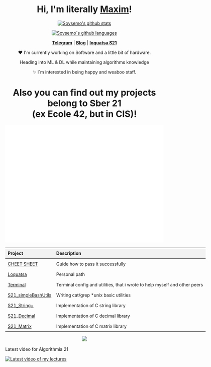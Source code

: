 <h1 align="center">Hi, I'm literally <a href="https://www.github.com/Sovsemo">Maxim</a>!</h1>
<!--<p align="center">
  <a href="https://www.edisonlee55.com"><img src="frieren.png" width=600px, alt="Banner"></a>
</p>
<h1 align="center">Welcome to my GitHub profile~ OwO</h1>-->

<p align="center">
  <a href="https://github.com/Sovsemo"><img src="https://github-readme-stats.vercel.app/api?username=SonseLin&hide_border=true&show_icons=true&theme=merko&rank_icon=github" alt="Sovsemo's github stats"></a>
</p>

<p align="center">
  <a href="https://github.com/Sovsemo"><img src="https://github-readme-stats.vercel.app/api/top-langs/?username=sonselin&layout=pie&theme=merko" alt="Sovsemo`s github languages"></a>
</p>

<p align="center">
  <strong><a href="https://t.me/Sonselin">Telegram</a></strong> |
  <strong><a href="https://t.me/baitishnik">Blog</a></strong> |
  <strong><a href="https://edu.21-school.ru/">loquatsa S21</a></strong>
</p>

<p align="center">❤ I'm currently working on Software and a little bit of hardware.</p>
<p align="center">   Heading into ML & DL while maintaining algorithms knowledge
<p align="center">✨ I`m interested in being happy and weaboo staff.</p>

<h1 align="center">Also you can find out my projects belong to Sber 21<br>(ex Ecole 42, but in CIS)!</h1>
<p align="center">
  <a href="https://www.edisonlee55.com"><img src="mimic.gif" width=600px, alt="Banner"></a>
</p>

<table style="width: 800px; border-collapse: collapse;" align="center">
  <thead>
    <tr>
      <th style="background-color: #f2f2f2; padding: 8px; text-align: left;">Project</th>
      <th style="background-color: #f2f2f2; padding: 8px; text-align: left;">Description</th>
    </tr>
  </thead>
  <tbody>
    <tr>
      <td style="padding: 8px; text-align: left;"><a href="https://github.com/Sovsemo/S21_CHEET_SHEET">CHEET SHEET</a></td>
      <td style="padding: 8px; text-align: left;">Guide how to pass it successfully</td>
    </tr>
    <tr>
      <td style="padding: 8px; text-align: left;"><a href="https://github.com/Sovsemo/S21_intensive_loquatsa">Loquatsa</a></td>
      <td style="padding: 8px; text-align: left;">Personal path</td>
    </tr>
    <tr>
      <td style="padding: 8px; text-align: left;"><a href="https://github.com/Sovsemo/S21_swim_script">Terminal</a></td>
      <td style="padding: 8px; text-align: left;">Terminal config and utilities, that i wrote to help myself and other peers</td>
    </tr>
    <tr>
      <td style="padding: 8px; text-align: left;"><a href="https://github.com/SonseLin/s21_simpleBashUtils">S21_simpleBashUtils</a></td>
      <td style="padding: 8px; text-align: left;">Writing cat/grep *unix basic utilities</td>
    </tr>
    <tr>
      <td style="padding: 8px; text-align: left;"><a href="https://github.com/SonseLin/s21_string-">S21_String+</a></td>
      <td style="padding: 8px; text-align: left;">Implementation of C string library</td>
    </tr>
    <tr>
      <td style="padding: 8px; text-align: left;"><a href="https://github.com/SonseLin/s21_decimal">S21_Decimal</a></td>
      <td style="padding: 8px; text-align: left;">Implementation of C decimal library</td>
    </tr>
    <tr>
      <td style="padding: 8px; text-align: left;"><a href="https://github.com/SonseLin/s21_matrix_v4">S21_Matrix</a></td>
      <td style="padding: 8px; text-align: left;">Implementation of C matrix library</td>
    </tr>
  </tbody>
</table>

<p align="center">
<img src="https://visitcount.itsvg.in/api?id=sonselin&label=Profile%20Views&color=12&icon=1&pretty=true">
</p>
<p>Latest video for Algorithmia 21</p>

[![Latest video of my lectures](http://i3.ytimg.com/vi/4USNvnD7DYk/hqdefault.jpg)](https://www.youtube.com/watch?v=4USNvnD7DYk&t=671s)
